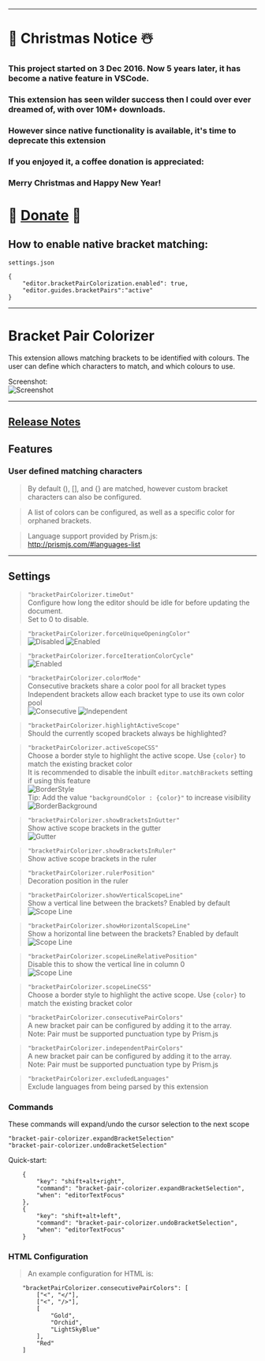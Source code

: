 
---

# 🎄 Christmas Notice ☃️

### This project started on 3 Dec 2016. Now 5 years later, it has become a native feature in VSCode.

### This extension has seen wilder success then I could over ever dreamed of, with over 10M+ downloads.

### However since native functionality is available, it's time to deprecate this extension

### If you enjoyed it, a coffee donation is appreciated:
### Merry Christmas and Happy New Year!

# 🎁 [Donate](https://ko-fi.com/bracketpaircolorizer) 🎁


## How to enable native bracket matching:

`settings.json`
```
{
    "editor.bracketPairColorization.enabled": true,
    "editor.guides.bracketPairs":"active"
}
```

---

# Bracket Pair Colorizer

This extension allows matching brackets to be identified with colours. The user can define which characters to match, and which colours to use.

Screenshot:  
![Screenshot](https://github.com/CoenraadS/BracketPair/raw/HEAD/images/example.png "Bracket Pair Colorizer")

-----------------------------------------------------------------------------------------------------------
## [Release Notes](https://github.com/CoenraadS/BracketPair/blob/HEAD/CHANGELOG.md)

## Features

### User defined matching characters
> By default (), [], and {} are matched, however custom bracket characters can also be configured.

> A list of colors can be configured, as well as a specific color for orphaned brackets.

> Language support provided by Prism.js: http://prismjs.com/#languages-list
-----------------------------------------------------------------------------------------------------------

## Settings

> `"bracketPairColorizer.timeOut"`  
Configure how long the editor should be idle for before updating the document.  
Set to 0 to disable.

> `"bracketPairColorizer.forceUniqueOpeningColor"`  
![Disabled](https://github.com/CoenraadS/BracketPair/raw/HEAD/images/forceUniqueOpeningColorDisabled.png "forceUniqueOpeningColor Disabled")
![Enabled](https://github.com/CoenraadS/BracketPair/raw/HEAD/images/forceUniqueOpeningColorEnabled.png "forceUniqueOpeningColor Enabled")

> `"bracketPairColorizer.forceIterationColorCycle"`  
![Enabled](https://github.com/CoenraadS/BracketPair/raw/HEAD/images/forceIterationColorCycleEnabled.png "forceIterationColorCycle Enabled")

>`"bracketPairColorizer.colorMode"`  
Consecutive brackets share a color pool for all bracket types  
Independent brackets allow each bracket type to use its own color pool  
![Consecutive](https://github.com/CoenraadS/BracketPair/raw/HEAD/images/consecutiveExample.png "Consecutive Example")
![Independent](https://github.com/CoenraadS/BracketPair/raw/HEAD/images/independentExample.png "Independent Example")

> `"bracketPairColorizer.highlightActiveScope"`  
Should the currently scoped brackets always be highlighted?

> `"bracketPairColorizer.activeScopeCSS"`  
Choose a border style to highlight the active scope. Use `{color}` to match the existing bracket color  
It is recommended to disable the inbuilt `editor.matchBrackets` setting if using this feature  
![BorderStyle](https://github.com/CoenraadS/BracketPair/raw/HEAD/images/activeScopeBorder.png "Active Scope Border Example")  
>Tip: Add the value `"backgroundColor : {color}"` to increase visibility  
![BorderBackground](https://github.com/CoenraadS/BracketPair/raw/HEAD/images/activeScopeBackground.png "Active Scope Background Example")

> `"bracketPairColorizer.showBracketsInGutter"`  
> Show active scope brackets in the gutter  
![Gutter](https://github.com/CoenraadS/BracketPair/raw/HEAD/images/gutter.png "Gutter Brackets Example") 

> `"bracketPairColorizer.showBracketsInRuler"`  
> Show active scope brackets in the ruler  

> `"bracketPairColorizer.rulerPosition"`  
> Decoration position in the ruler

>`"bracketPairColorizer.showVerticalScopeLine"`  
Show a vertical line between the brackets?  Enabled by default   
![Scope Line](https://github.com/CoenraadS/BracketPair/raw/HEAD/images/no-extra.png "Gutter Brackets Example")  

>`"bracketPairColorizer.showHorizontalScopeLine"`  
Show a horizontal line between the brackets? Enabled by default   
![Scope Line](https://github.com/CoenraadS/BracketPair/raw/HEAD/images/extra.png "Gutter Brackets Example")  

>`"bracketPairColorizer.scopeLineRelativePosition"`  
Disable this to show the vertical line in column 0  
![Scope Line](https://github.com/CoenraadS/BracketPair/raw/HEAD/images/no-relative.png "Gutter Brackets Example")  
  
>`"bracketPairColorizer.scopeLineCSS"`  
Choose a border style to highlight the active scope. Use `{color}` to match the existing bracket color 

> `"bracketPairColorizer.consecutivePairColors"`   
> A new bracket pair can be configured by adding it to the array.  
> Note: Pair must be supported punctuation type by Prism.js  

> `"bracketPairColorizer.independentPairColors"`   
> A new bracket pair can be configured by adding it to the array.  
> Note: Pair must be supported punctuation type by Prism.js

> `"bracketPairColorizer.excludedLanguages"`   
> Exclude languages from being parsed by this extension

### Commands

These commands will expand/undo the cursor selection to the next scope

`"bracket-pair-colorizer.expandBracketSelection"`  
`"bracket-pair-colorizer.undoBracketSelection"`

Quick-start:

```
	{
		"key": "shift+alt+right",
		"command": "bracket-pair-colorizer.expandBracketSelection",
		"when": "editorTextFocus"
	},
	{
		"key": "shift+alt+left",
		"command": "bracket-pair-colorizer.undoBracketSelection",
		"when": "editorTextFocus"
	}
```

### HTML Configuration
>An example configuration for HTML is:  
```
    "bracketPairColorizer.consecutivePairColors": [
        ["<", "</"],
        ["<", "/>"],
        [
            "Gold",
            "Orchid",
            "LightSkyBlue"
        ],
        "Red"
    ]
```
